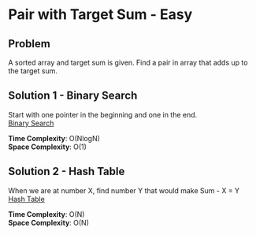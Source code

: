 # Pair with Target Sum - Easy

## Problem
A sorted array and target sum is given. Find a pair in array that adds up to the target sum.

## Solution 1 - Binary Search
Start with one pointer in the beginning and one in the end. <br />
[Binary Search](https://github.com/jecjung520/Algorithm/blob/main/Two%20Pointers/Pair%20with%20Target%20Sum%20-%20Easy/targetSum1.cc)

**Time Complexity**: O(NlogN) <br />
**Space Complexity**: O(1)

## Solution 2 - Hash Table
When we are at number X, find number Y that would make Sum - X = Y <br />
[Hash Table](https://github.com/jecjung520/Algorithm/blob/main/Two%20Pointers/Pair%20with%20Target%20Sum%20-%20Easy/targetSum2.cc)

**Time Complexity**: O(N) <br />
**Space Complexity**: O(N)
